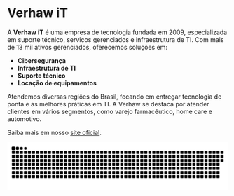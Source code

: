 # Verhaw iT

A **Verhaw iT** é uma empresa de tecnologia fundada em 2009, especializada em suporte técnico, serviços gerenciados e infraestrutura de TI. Com mais de 13 mil ativos gerenciados, oferecemos soluções em:

- **Cibersegurança**
- **Infraestrutura de TI**
- **Suporte técnico**
- **Locação de equipamentos**

Atendemos diversas regiões do Brasil, focando em entregar tecnologia de ponta e as melhores práticas em TI. A Verhaw se destaca por atender clientes em vários segmentos, como varejo farmacêutico, home care e automotivo.

Saiba mais em nosso [site oficial](https://www.verhaw.com.br/).


![Snake animation](https://github.com/Matheusp-Silva/Matheusp-Silva/blob/output/github-contribution-grid-snake.svg)
